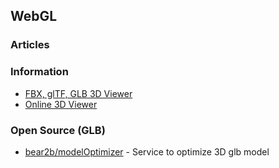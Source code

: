 ## WebGL


### Articles



### Information
- [FBX, glTF, GLB 3D Viewer](https://overbits.herokuapp.com/fbxgltf/)
- [Online 3D Viewer](http://3dviewer.net/)


### Open Source (GLB)
- [bear2b/modelOptimizer](https://github.com/bear2b/modelOptimizer) - Service to optimize 3D glb model
